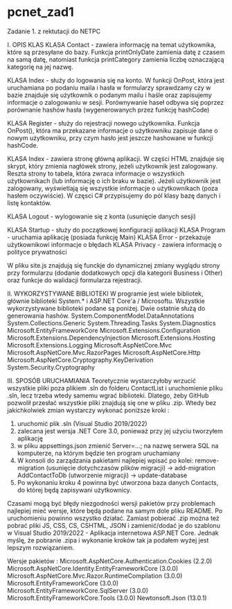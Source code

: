 # pcnet_zad1
Zadanie 1. z rektutacji do NETPC

I. OPIS KLAS
KLASA Contact - zawiera informację na temat użytkownika, które są przesyłane do bazy. Funkcja printOnlyDate zamienia datę z czasem na samą datę, natomiast funkcja printCategory zamienia liczbę oznaczającą kategorię na jej nazwę.

KLASA Index - służy do logowania się na konto. W funkcji OnPost, która jest uruchamiana po podaniu maila i hasła w formularzy sprawdzamy czy w bazie znajduje się użytkownik o podanym mailu i haśle oraz zapisujemy informacje o zalogowaniu w sesji. Porównywanie haseł odbywa się poprzez porównanie hashów hasła (wygenerowanych przez funkcję hashCode)

KLASA Register - służy do rejestracji nowego użytkownika. Funkcja OnPost(), która ma przekazane informacje o użytkowniku zapisuje dane o nowym użytkowniku, przy czym hasło jest jeszcze hashowane w funkcji hashCode.

KLASA Index - zawiera stronę główną aplikacji. 
W części HTML znajduje się skrypt, który zmienia nagłówek strony, jeżeli użytkownik jest zalogowany. Reszta strony to tabela, która zwraca informacje o wszystkich użytkownikach (lub informację o ich braku w bazie). Jeżeli użytkownik jest zalogowany, wyświetlają się wszystkie informacje o użytkownikach (poza hasłem oczywiście).
W częsci C# przypisujemy do pól klasy bazę danych i listę kontaktów.

KLASA Logout - wylogowanie się z konta (usunięcie danych sesji)

KLASA Startup - służy do początkowej konfiguracji aplikacji
KLASA Program - uruchamia aplikację (posiada funkcję Main)
KLASA Error - przekazuje użytkownikowi informacje o błędach
KLASA Privacy - zawiera informację o polityce prywatności

W pliku site.js znajdują się funckje do dynamicznej zmiany wyglądu strony przy formularzu (dodanie dodatkowych opcji dla kategorii Business i Other) oraz funkcje do walidacji formularza rejestracji.

II. WYKORZYSTYWANE BIBLIOTEKI
W programie jest wiele bibliotek, głównie biblioteki System.* i ASP.NET Core'a / Microsoftu. Wszystkie wykorzystywane biblioteki podane są poniżej. Dwie ostatnie służą do generowania hashów.
System.ComponentModel.DataAnnotations
System.Collections.Generic
System.Threading.Tasks
System.Diagnostics
Microsoft.EntityFrameworkCore
Microsoft.Extensions.Configuration
Microsoft.Extensions.DependencyInjection
Microsoft.Extensions.Hosting
Microsoft.Extensions.Logging
Microsoft.AspNetCore.Mvc
Microsoft.AspNetCore.Mvc.RazorPages
Microsoft.AspNetCore.Http
Microsoft.AspNetCore.Cryptography.KeyDerivation
System.Security.Cryptography

III. SPOSÓB URUCHAMIANIA
Teoretycznie wystarczyłoby wrzucić wszystkie pliki poza plikiem .sln do folderu ContactList i uruchomienie pliku .sln, lecz trzeba wtedy samemu wgrać biblioteki. Dlatego, żeby GitHub pozwolił przesłać wszystkie pliki znajdują się one w pliku .zip. Wtedy bez jakichkolwiek zmian wystarczy wykonać poniższe kroki :
1) uruchomić plik .sln (Visual Studio 2019/2022)
2) zalecana jest wersja .NET Core 3.0, ponieważ przy jej użyciu tworzyłem aplikację
3) w pliku appsettings.json zmienić Server=...; na nazwę serwera SQL na komputerze, na którym będzie ten program uruchamiany
4) W konsoli do zarządzania pakietami najlepiej wpisać po kolei: remove-migration (usunięcie dotychczasów plików migracji) -> add-migration AddContactToDb (utworzenie migracji) -> update-database
5) Po wykonaniu kroku 4 powinna być utworzona baza danych Contacts, do której będą zapisywani użytkownicy.

Czasami mogą być błędy niezgodności wersji pakietów przy problemach najlepiej mieć wersje, które będą podane na samym dole pliku README. Po uruchomieniu powinno wszystko działać.
Zamiast pobierać .zip można też pobrać pliki JS, CSS, CS, CSHTML, JSON i zamienić/dodać je do szablonu w Visual Studio 2019/2022 - Aplikacja internetowa ASP.NET Core. Jednak myślę, że pobranie .zipa i wykonanie kroków tak ja podałem wyżej jest lepszym rozwiązaniem.

Wersje pakietów :
Microsoft.AspNetCore.Authentication.Cookies (2.2.0)
Microsoft.AspNetCore.Identity.EntityFrameworkCore (3.0.0)
Microsoft.AspNetCore.Mvc.Razor.RuntimeCompilation (3.0.0)
Microsoft.EntityFrameworkCore (3.0.0)
Microsoft.EntityFrameworkCore.SqlServer (3.0.0)
Microsoft.EntityFrameworkCore.Tools (3.0.0)
Newtonsoft.Json (13.0.1)
